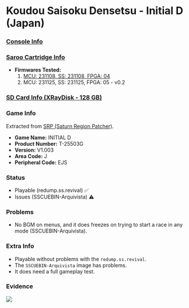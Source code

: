 # Koudou Saisoku Densetsu - Initial D (Japan)

### [Console Info](../../../../../Info/Consoles/VA13/README.md)

### [Saroo Cartridge Info](../../../../../Info/Cartridges/RetroGameParadiseStore/1.32F/README.md)

- <b>Firmwares Tested:</b>
  1. [MCU: 231108, SS: 231108, FPGA: 04](../01/README.md)
  2. MCU: 231125, SS: 231125, FPGA: 05 - v0.2

### [SD Card Info (XRayDisk - 128 GB)](../../../../../Info/SdCards/XRayDisk/128GB/fat32/README.md)

### Game Info

Extracted from [SRP (Saturn Region Patcher)](https://segaxtreme.net/resources/saturn-region-patcher.81/download).

- <b>Game Name:</b> INITIAL D
- <b>Product Number:</b> T-25503G
- <b>Version:</b> V1.003
- <b>Area Code:</b> J
- <b>Peripheral Code:</b> EJS

### Status

- Playable (redump.ss.revival) :white_check_mark:
- Issues (SSCUEBIN-Arquivista) :warning:

### Problems

- No BGM on menus, and it does freezes on trying to start a race in any mode (SSCUEBIN-Arquivista).

### Extra Info

- Playable without problems with the `redump.ss.revival`.
- The `SSCUEBIN-Arquivista` image has problems.
- It does need a full gameplay test.

### Evidence

[![](https://img.youtube.com/vi/ArkBo2oRFrg/0.jpg)](https://www.youtube.com/watch?v=ArkBo2oRFrg)
